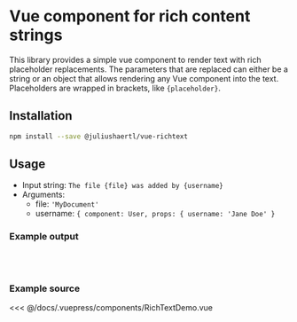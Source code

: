 # Vue component for rich content strings 


This library provides a simple vue component to render text with rich placeholder replacements. The parameters that are replaced can either be a string or an object that allows rendering any Vue component into the text. Placeholders are wrapped in brackets, like `{placeholder}`.

## Installation

```sh
npm install --save @juliushaertl/vue-richtext
```


## Usage

- Input string: `The file {file} was added by {username}`
- Arguments: 
  - file: `'MyDocument'`
  - username: `{ component: User, props: { username: 'Jane Doe' }`


### Example output

<br />
<RichTextDemo />
<br />

### Example source
<<< @/docs/.vuepress/components/RichTextDemo.vue


